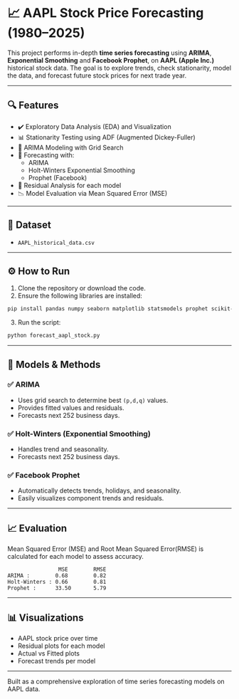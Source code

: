 # 📈 AAPL Stock Price Forecasting (1980–2025)

This project performs in-depth **time series forecasting** using **ARIMA**, **Exponential Smoothing** and **Facebook Prophet**, on **AAPL (Apple Inc.)** historical stock data. The goal is to explore trends, check stationarity, model the data, and forecast future stock prices for next trade year.

---

## 🔍 Features

- ✔️ Exploratory Data Analysis (EDA) and Visualization  
- 📊 Stationarity Testing using ADF (Augmented Dickey-Fuller)  
- 🔁 ARIMA Modeling with Grid Search  
- 🔮 Forecasting with:
  - ARIMA
  - Holt-Winters Exponential Smoothing
  - Prophet (Facebook)
- 🧠 Residual Analysis for each model
- 📉 Model Evaluation via Mean Squared Error (MSE)

---

## 📂 Dataset

- `AAPL_historical_data.csv`

---

## ⚙️ How to Run

1. Clone the repository or download the code.
2. Ensure the following libraries are installed:

```bash
pip install pandas numpy seaborn matplotlib statsmodels prophet scikit-learn tensorflow
```

3. Run the script:

```bash
python forecast_aapl_stock.py
```

---

## 🧪 Models & Methods

### ✅ ARIMA
- Uses grid search to determine best `(p,d,q)` values.
- Provides fitted values and residuals.
- Forecasts next 252 business days.

### ✅ Holt-Winters (Exponential Smoothing)
- Handles trend and seasonality.
- Forecasts next 252 business days.

### ✅ Facebook Prophet
- Automatically detects trends, holidays, and seasonality.
- Easily visualizes component trends and residuals.

---

## 📈 Evaluation

Mean Squared Error (MSE) and Root Mean Squared Error(RMSE) is calculated for each model to assess accuracy.

```text
                MSE        RMSE
ARIMA :        0.68        0.82
Holt-Winters : 0.66        0.81
Prophet :      33.50       5.79

```

---

## 📊 Visualizations

- AAPL stock price over time
- Residual plots for each model
- Actual vs Fitted plots
- Forecast trends per model

---
Built as a comprehensive exploration of time series forecasting models on AAPL data.


